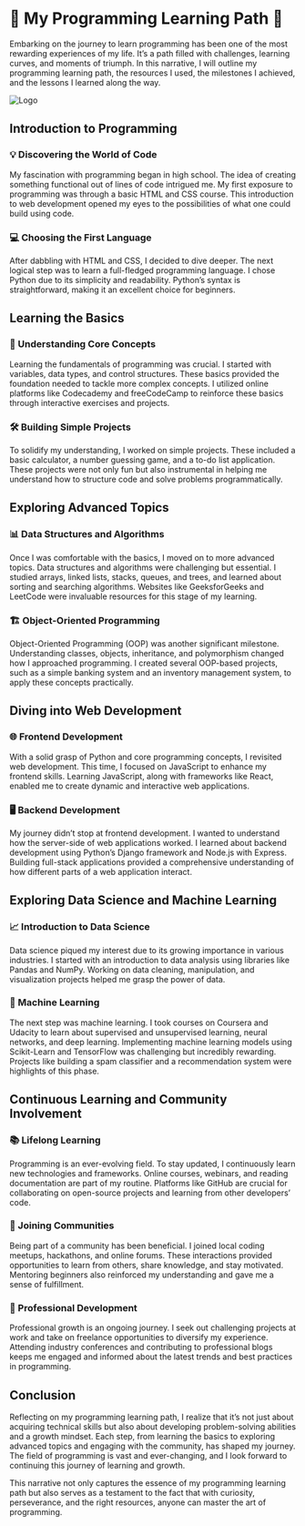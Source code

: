 # 🌟 My Programming Learning Path 🌟

Embarking on the journey to learn programming has been one of the most rewarding experiences of my life. It’s a path filled with challenges, learning curves, and moments of triumph. In this narrative, I will outline my programming learning path, the resources I used, the milestones I achieved, and the lessons I learned along the way.

![Logo](https://cdn.discordapp.com/attachments/1248314087935578153/1254047466349662288/Kissada_Logo_1_1.png?ex=66781237&is=6676c0b7&hm=4461f7fd3d9f9bb8657fc2bdf9857f356a8762e29a10423c3097289d4f82bf58&)

## Introduction to Programming 

### 💡 Discovering the World of Code
My fascination with programming began in high school. The idea of creating something functional out of lines of code intrigued me. My first exposure to programming was through a basic HTML and CSS course. This introduction to web development opened my eyes to the possibilities of what one could build using code.

### 💻 Choosing the First Language
After dabbling with HTML and CSS, I decided to dive deeper. The next logical step was to learn a full-fledged programming language. I chose Python due to its simplicity and readability. Python’s syntax is straightforward, making it an excellent choice for beginners.

## Learning the Basics 

### 🔧 Understanding Core Concepts
Learning the fundamentals of programming was crucial. I started with variables, data types, and control structures. These basics provided the foundation needed to tackle more complex concepts. I utilized online platforms like Codecademy and freeCodeCamp to reinforce these basics through interactive exercises and projects.

### 🛠️ Building Simple Projects
To solidify my understanding, I worked on simple projects. These included a basic calculator, a number guessing game, and a to-do list application. These projects were not only fun but also instrumental in helping me understand how to structure code and solve problems programmatically.

## Exploring Advanced Topics 

### 📊 Data Structures and Algorithms
Once I was comfortable with the basics, I moved on to more advanced topics. Data structures and algorithms were challenging but essential. I studied arrays, linked lists, stacks, queues, and trees, and learned about sorting and searching algorithms. Websites like GeeksforGeeks and LeetCode were invaluable resources for this stage of my learning.

### 🏗️ Object-Oriented Programming
Object-Oriented Programming (OOP) was another significant milestone. Understanding classes, objects, inheritance, and polymorphism changed how I approached programming. I created several OOP-based projects, such as a simple banking system and an inventory management system, to apply these concepts practically.

## Diving into Web Development 

### 🌐 Frontend Development
With a solid grasp of Python and core programming concepts, I revisited web development. This time, I focused on JavaScript to enhance my frontend skills. Learning JavaScript, along with frameworks like React, enabled me to create dynamic and interactive web applications.

### 🖥️ Backend Development
My journey didn’t stop at frontend development. I wanted to understand how the server-side of web applications worked. I learned about backend development using Python’s Django framework and Node.js with Express. Building full-stack applications provided a comprehensive understanding of how different parts of a web application interact.

## Exploring Data Science and Machine Learning 

### 📈 Introduction to Data Science
Data science piqued my interest due to its growing importance in various industries. I started with an introduction to data analysis using libraries like Pandas and NumPy. Working on data cleaning, manipulation, and visualization projects helped me grasp the power of data.

### 🤖 Machine Learning
The next step was machine learning. I took courses on Coursera and Udacity to learn about supervised and unsupervised learning, neural networks, and deep learning. Implementing machine learning models using Scikit-Learn and TensorFlow was challenging but incredibly rewarding. Projects like building a spam classifier and a recommendation system were highlights of this phase.

## Continuous Learning and Community Involvement 

### 📚 Lifelong Learning
Programming is an ever-evolving field. To stay updated, I continuously learn new technologies and frameworks. Online courses, webinars, and reading documentation are part of my routine. Platforms like GitHub are crucial for collaborating on open-source projects and learning from other developers’ code.

### 👥 Joining Communities
Being part of a community has been beneficial. I joined local coding meetups, hackathons, and online forums. These interactions provided opportunities to learn from others, share knowledge, and stay motivated. Mentoring beginners also reinforced my understanding and gave me a sense of fulfillment.

### 🚀 Professional Development
Professional growth is an ongoing journey. I seek out challenging projects at work and take on freelance opportunities to diversify my experience. Attending industry conferences and contributing to professional blogs keeps me engaged and informed about the latest trends and best practices in programming.

## Conclusion

Reflecting on my programming learning path, I realize that it’s not just about acquiring technical skills but also about developing problem-solving abilities and a growth mindset. Each step, from learning the basics to exploring advanced topics and engaging with the community, has shaped my journey. The field of programming is vast and ever-changing, and I look forward to continuing this journey of learning and growth.

This narrative not only captures the essence of my programming learning path but also serves as a testament to the fact that with curiosity, perseverance, and the right resources, anyone can master the art of programming.
